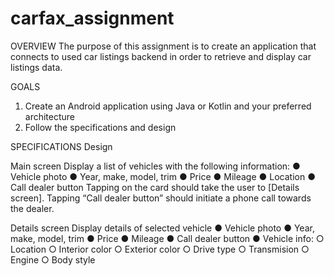 # carfax_assignment

OVERVIEW
The purpose of this assignment is to create an application that connects to used car listings backend in order to retrieve and display car listings data.

GOALS
1. Create an Android application using Java or Kotlin and your preferred architecture
2. Follow the specifications and design

SPECIFICATIONS Design

Main screen
Display a list of vehicles with the following information:
● Vehicle photo
● Year, make, model, trim
● Price
● Mileage
● Location
● Call dealer button
Tapping on the card should take the user to [Details screen].
Tapping “Call dealer button” should initiate a phone call towards the dealer.

Details screen
Display details of selected vehicle
● Vehicle photo
● Year, make, model, trim
● Price
● Mileage
● Call dealer button
● Vehicle info:
          ○ Location
          ○ Interior color
          ○ Exterior color
          ○ Drive type
          ○ Transmision
          ○ Engine
          ○ Body style
